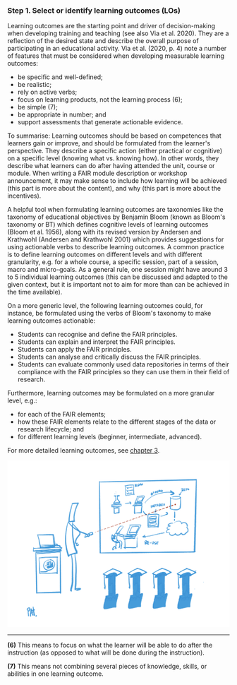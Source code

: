 ### Step 1. Select or identify learning outcomes (LOs)

Learning outcomes are the starting point and driver of decision-making when developing training and teaching (see also Via et al. 2020). They are a reflection of the desired state and describe the overall purpose of participating in an educational activity. Via et al. (2020, p. 4) note a number of features that must be considered when developing measurable learning outcomes:

- be specific and well-defined;
- be realistic;
- rely on active verbs;
- focus on learning products, not the learning process (6);
- be simple (7);
- be appropriate in number; and
- support assessments that generate actionable evidence.

To summarise: Learning outcomes should be based on competences that learners gain or improve, and should be formulated from the learner&#39;s perspective. They describe a specific action (either practical or cognitive) on a specific level (knowing what vs. knowing how). In other words, they describe what learners can do after having attended the unit, course or module. When writing a FAIR module description or workshop announcement, it may make sense to include how learning will be achieved (this part is more about the content), and why (this part is more about the incentives).

A helpful tool when formulating learning outcomes are taxonomies like the taxonomy of educational objectives by Benjamin Bloom (known as Bloom&#39;s taxonomy or BT) which defines cognitive levels of learning outcomes (Bloom et al. 1956), along with its revised version by Andersen and Krathwohl (Andersen and Krathwohl 2001) which provides suggestions for using actionable verbs to describe learning outcomes. A common practice is to define learning outcomes on different levels and with different granularity, e.g. for a whole course, a specific session, part of a session, macro and micro-goals. As a general rule, one session might have around 3 to 5 individual learning outcomes (this can be discussed and adapted to the given context, but it is important not to aim for more than can be achieved in the time available).

On a more generic level, the following learning outcomes could, for instance, be formulated using the verbs of Bloom&#39;s taxonomy to make learning outcomes actionable:

- Students can recognise and define the FAIR principles.
- Students can explain and interpret the FAIR principles.
- Students can apply the FAIR principles.
- Students can analyse and critically discuss the FAIR principles.
- Students can evaluate commonly used data repositories in terms of their compliance with the FAIR principles so they can use them in their field of research.

Furthermore, learning outcomes may be formulated on a more granular level, e.g.:

- for each of the FAIR elements;
- how these FAIR elements relate to the different stages of the data or research lifecycle; and
- for different learning levels (beginner, intermediate, advanced).

For more detailed learning outcomes, see [chapter 3](../3FAIRskills/0FAIRskilsCompetences.md).

![](../Images/4_Teaching_and_training_designs_for_FAIR.PNG)

---

**(6)** This means to focus on what the learner will be able to do after the instruction (as opposed to what will be done during the instruction).

**(7)** This means not combining several pieces of knowledge, skills, or abilities in one learning outcome.
